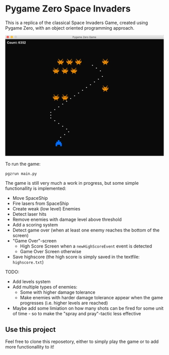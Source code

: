 # Pygame Zero Space Invaders 

This is a replica of the classical Space Invaders Game, created using Pygame Zero, with an object oriented programming approach.

![Demo Image](demo_image.png)

To run the game:
```
pgzrun main.py  
```

The game is still very much a work in progress, but some simple functionallity is implemented:

- Move SpaceShip
- Fire lasers from SpaceShip
- Create weak (low level) Enemies
- Detect laser hits
- Remove enemies with damage level above threshold 
- Add a scoring system 
- Detect game over (when at least one enemy reaches the bottom of the screen)
- "Game Over"-screen 
	- High Score Screen when a `newHighScoreEvent` event is detected
	- Game Over Screen otherwise
- Save highscore (the high score is simply saved in the textfile: `highscore.txt`)

TODO:
- Add levels system 
- Add multiple types of enemies:
	- Some with higher damage tolerance 
	- Make enemies with harder damage tolerance appear when the game progresses (i.e. higher levels are reached)
- Maybe add some limiation on how many shots can be fired for some unit of time - so to make the "spray and pray"-tactic less effective



## Use this project 
Feel free to clone this reposetory, either to simply play the game or to add more functionallity to it! 






